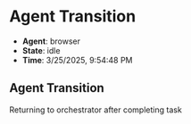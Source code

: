 # Agent Transition

- **Agent**: browser
- **State**: idle
- **Time**: 3/25/2025, 9:54:48 PM

## Agent Transition

Returning to orchestrator after completing task

